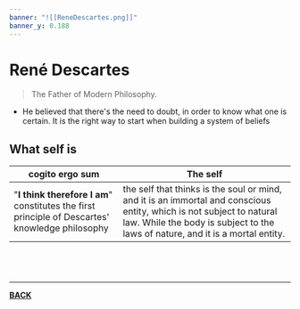 ```yaml
---
banner: "![[ReneDescartes.png]]"
banner_y: 0.188
---
```

# René Descartes
> The Father of Modern Philosophy.

- He believed that there's the need to doubt, in order to know what one is certain. It is the right way to start when building a system of beliefs

## What self is 

| cogito ergo sum                                                                                 | The self |
| ----------------------------------------------------------------------------------------------- | -------- |
| "**I think therefore I am**" constitutes the first principle of Descartes' knowledge philosophy | the self that thinks is the soul or mind, and it is an immortal and conscious entity, which is not subject to natural law. While the body is subject to the laws of nature, and it is a mortal entity.         |
<br>

# 
---
**[BACK](ModernPhilosophy)**
